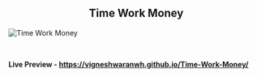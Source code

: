 <h2 align = "center">Time Work Money</h2>

![Time Work Money](https://user-images.githubusercontent.com/122967566/213378485-b3144d54-bdb2-4cbf-907d-70b07e2162cb.png)

<br>

**Live Preview - https://vigneshwaranwh.github.io/Time-Work-Money/**
